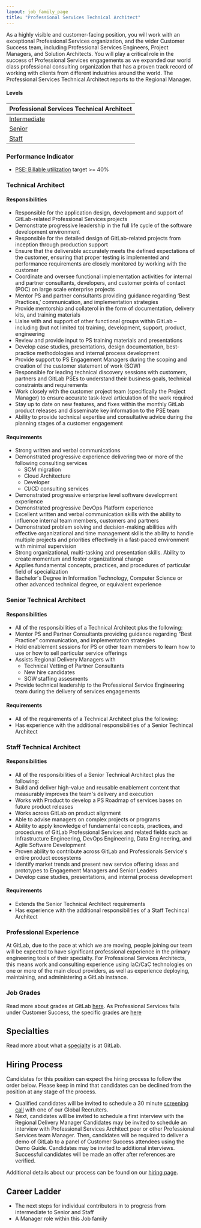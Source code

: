 ```yaml
---
layout: job_family_page
title: "Professional Services Technical Architect"
---
```


As a highly visible and customer-facing position, you will work with an exceptional Professional Services organization, and the wider Customer Success team, including Professional Services Engineers, Project Managers, and Solution Architects.
You will play a critical role in the success of Professional Services engagements as we expanded our world class professional consulting organization that has a proven track record of working with clients from different industries around the world. The Professional Services Technical Architect reports to the Regional Manager.


#### **Levels**


| Professional Services Technical Architect |
| - |
| [Intermediate](technical-architect) | [Grade 6](https://about.gitlab.com/handbook/total-rewards/compensation/compensation-calculator/#gitlab-job-grades) |
| [Senior](senior-technical-architect) | [Grade 7](https://about.gitlab.com/handbook/total-rewards/compensation/compensation-calculator/#gitlab-job-grades) |
| [Staff](staff-technical-architect) | [Grade 8](https://about.gitlab.com/handbook/total-rewards/compensation/compensation-calculator/#gitlab-job-grades) |

### **Performance Indicator**


* <span style="text-decoration:underline;">PSE: [Billable utilization](https://about.gitlab.com/handbook/customer-success/professional-services-engineering/#implementation-plan)</span> target >= 40%

### **Technical Architect**

#### **Responsibilities**


* Responsible for the application design, development and support of GitLab-related Professional Services projects
* Demonstrate progressive leadership in the full life cycle of the software development environment
* Responsible for the detailed design of GitLab-related projects from inception through production support
* Ensure that the deliverable accurately meets the defined expectations of the customer, ensuring that proper testing is implemented and performance requirements are closely monitored by working with the customer
* Coordinate and oversee functional implementation activities for internal and partner consultants, developers, and customer points of contact (POC) on large scale enterprise projects
* Mentor PS and partner consultants providing guidance regarding ‘Best Practices,’ communication, and implementation strategies
* Provide mentorship and collaterol in the form of documentation, delivery kits, and training materials
* Liaise with and support of other functional groups within GitLab – including (but not limited to) training, development, support, product, engineering
* Review and provide input to PS training materials and presentations
* Develop case studies, presentations, design documentation, best-practice methodologies and internal process development
* Provide support to PS Engagement Managers during the scoping and creation of the customer statement of work (SOW)
* Responsible for leading technical discovery sessions with customers, partners and GitLab PSEs to understand their business goals, technical constraints and requirements
* Work closely with the customer project team (specifically the Project Manager) to ensure accurate task-level articulation of the work required
* Stay up to date on new features, and fixes within the monthly GitLab product releases and disseminate key information to the PSE team
* Ability to provide technical expertise and consultative advice during the planning stages of a customer engagement

#### **Requirements**


* Strong written and verbal communications
* Demonstrated progressive experience delivering two or more of the following consulting services
  * SCM migration
  * Cloud Architecture
  * Developer
  * CI/CD consulting services
* Demonstrated progressive enterprise level software development experience
* Demonstrated progressive DevOps Platform experience
* Excellent written and verbal communication skills with the ability to influence internal team members, customers and partners
* Demonstrated problem solving and decision-making abilities with effective organizational and time management skills the ability to handle multiple projects and priorities effectively in a fast-paced environment with minimal supervision
* Strong organizational, multi-tasking and presentation skills. Ability to create momentum and foster organizational change
* Applies fundamental concepts, practices, and procedures of particular field of specialization
* Bachelor's Degree in Information Technology, Computer Science or other advanced technical degree, or equivalent experience

### **Senior Technical Architect**


#### **Responsibilities**


* All of the responsibilities of a Technical Architect plus the following:
* Mentor PS and Partner Consultants providing guidance regarding “Best Practice” communication, and implementation strategies
* Hold enablement sessions for PS or other team members to learn how to use or how to sell particular service offerings
* Assists Regional Delivery Managers with
  * Technical Vetting of Partner Consultants
  * New hire candidates
  * SOW staffing assesments
* Provide technical leadership to the Professional Service Engineering team during the delivery of services engagements


#### **Requirements**


* All of the requirements of a Technical Architect plus the following:
* Has experience with the additional responsibilities of a Senior Techincal Architect

### **Staff Technical Architect**


#### **Responsibilities**


* All of the responsibilities of a Senior Technical Architect plus the following:
* Build and deliver high-value and reusable enablement content that measurably improves the team's delivery and execution
* Works with Product to develop a PS Roadmap of services bases on future product releases
* Works across GitLab on product alignment 
* Able to advise managers on complex projects or programs
* Ability to apply knowledge of fundamental concepts, practices, and procedures of GitLab Professional Services and related fields such as Infrastructure Engineering, DevOps Engineering, Data Engineering, and Agile Software Development 
* Proven ability to contribute across GitLab and Professionals Service's entire product ecosystems
* Identify market trends and present new service offering ideas and prototypes to Engagement Managers and Senior Leaders 
* Develop case studies, presentations, and internal process development

#### **Requirements**


* Extends the Senior Technical Architect requirements
* Has experience with the additional responsibilities of a Staff Techincal Architect


### **Professional Experience**


At GitLab, due to the pace at which we are moving, people joining our team will be expected to have significant professional experience in the primary engineering tools of their specialty. For Professional Services Architects, this means work and consulting experience using IaC/CaC technologies on one or more of the main cloud providers, as well as experience deploying, maintaining, and administering a GitLab instance.


### **Job Grades**


Read more about grades at GitLab [here](https://about.gitlab.com/handbook/total-rewards/compensation/compensation-calculator/#gitlab-job-grades). As Professional Services falls under Customer Success, the specific grades are [here](https://about.gitlab.com/handbook/total-rewards/compensation/compensation-calculator/#customer-success)


## **Specialties**


Read more about what a [specialty](https://about.gitlab.com/handbook/hiring/vacancies/#definitions) is at GitLab.

## **Hiring Process**


Candidates for this position can expect the hiring process to follow the order below. Please keep in mind that candidates can be declined from the position at any stage of the process.

* Qualified candidates will be invited to schedule a 30 minute [screening call](https://about.gitlab.com/handbook/hiring/#screening-call) with one of our Global Recruiters.
* Next, candidates will be invited to schedule a first interview with the Regional Delivery Manager
Candidates may be invited to schedule an interview with Professional Services Architect peer or other Professional Services team Manager.
Then, candidates will be required to deliver a demo of GitLab to a panel of Customer Success attendees using the Demo Guide.
Candidates may be invited to additional interviews.
Successful candidates will be made an offer after references are verified.


Additional details about our process can be found on our [hiring page](https://about.gitlab.com/handbook/hiring/interviewing/).

## **Career Ladder**

* The next steps for individual contributors in to progress from intermediate to Senior and Staff
*  A Manager role within this Job family
